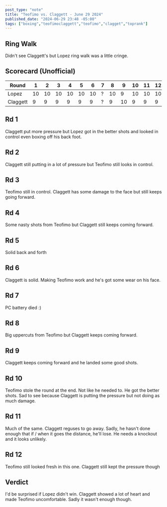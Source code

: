 ```yaml
---
post_type: "note" 
title: "Teofimo vs. Claggett - June 29 2024"
published_date: "2024-06-29 23:48 -05:00"
tags: ["boxing","teofimoclaggett","teofimo","clagget","toprank"]
---
```


## Ring Walk

Didn't see Claggett's but Lopez ring walk was a little cringe.

## Scorecard (Unofficial)

| Round | 1 | 2 | 3 | 4 | 5 | 6 | 7 | 8 | 9 | 10 | 11 | 12 |
| --- | --- | --- | --- | --- | --- | --- | --- | --- | --- | --- | --- | --- |
| Lopez | 10 | 10 | 10 | 10 | 10| 10 | ? | 10 | 9 | 10 | 10 | 10 |
| Claggett | 9 | 9 | 9 | 9 | 9 | 9 | ? | 9 | 10 | 9 | 9 | 9 |

## Rd 1

Claggett put more pressure but Lopez got in the better shots and looked in control even boxing off his back foot. 

## Rd 2

Claggett still putting in a lot of pressure but Teofimo still looks in control.

## Rd 3

Teofimo still in control. Claggett has some damage to the face but still keeps going forward. 

## Rd 4

Some nasty shots from Teofimo but Claggett still keeps coming forward. 

## Rd 5

Solid back and forth

## Rd 6

Claggett is solid. Making Teofimo work and he's got some wear on his face. 

## Rd 7

PC battery died :)

## Rd 8

Big uppercuts from Teofimo but Claggett keeps coming forward.

## Rd 9

Claggett keeps coming forward and he landed some good shots. 

## Rd 10

Teofimo stole the round at the end. Not like he needed to. He got the better shots. Sad to see because Claggett is putting the pressure but not doing as much damage.

## Rd 11

Much of the same. Claggett reguses to go away. Sadly, he hasn't done enough that if / when it goes the distance, he'll lose. He needs a knockout and it looks unlikely. 

## Rd 12

Teofimo still looked fresh in this one. Claggett still kept the pressure though

## Verdict

I'd be surprised if Lopez didn't win. Claggett showed a lot of heart and made Teofimo uncomfortable. Sadly it wasn't enough though.
